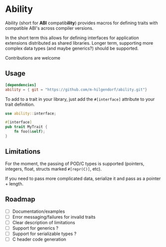# Ability # 

Ability (short for __ABI__ compatib**ility**) provides 
macros for defining traits with compatible ABI's across 
compiler versions. 

In the short term this allows for defining interfaces for application 
extensions distributed as shared libraries. Longer term, supporting more
complex data types (and maybe generics?) should be supported. 

Contributions are welcome 

## Usage ## 

```toml
[dependencies]
ability = { git = "https://github.com/m-hilgendorf/ability.git"}
```

To add to a trait in your library, just add the `#[interface]` attribute 
to your trait definition. 

```rust 
use ability::interface;

#[interface]
pub trait MyTrait {
    fn foo(&self);
}
```

## Limitations

 For the moment, the passing of POD/C types is supported (pointers, integers, float, 
 structs marked `#[repr(C)]`, etc).
 
 If you need to pass more complicated data, serialize it and pass as a pointer + length. 

## Roadmap ## 

- [ ] Documentation/examples
- [ ] Error messaging/failures for invalid traits 
- [ ] Clear description of limitations 
- [ ] Support for generics ? 
- [ ] Support for serializable types ?
- [ ] C header code generation
